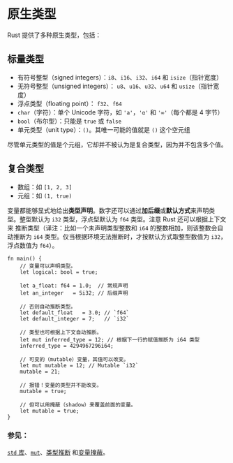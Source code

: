 # 原生类型

Rust 提供了多种原生类型，包括：

## 标量类型

* 有符号整型（signed integers）：`i8`、`i16`、`i32`、`i64` 和 `isize`（指针宽度）
* 无符号整型（unsigned integers）： `u8`、`u16`、`u32`、`u64` 和 `usize`（指针宽
度）
* 浮点类型（floating point）： `f32`、`f64`
* `char`（字符）：单个 Unicode 字符，如 `'a'`，`'α'` 和 `'∞'`（每个都是 4 字节）
* `bool`（布尔型）：只能是 `true` 或 `false`
* 单元类型（unit type）：`()`。其唯一可能的值就是 `()` 这个空元组

尽管单元类型的值是个元组，它却并不被认为是复合类型，因为并不包含多个值。

## 复合类型

* 数组：如 `[1, 2, 3]`
* 元组：如 `(1, true)`

变量都能够显式地给出**类型声明**。数字还可以通过**加后缀**或**默认方式**来声明类
型。整型默认为 `i32` 类型，浮点型默认为 `f64` 类型。注意 Rust 还可以根据上下文来
推断类型（译注：比如一个未声明类型整数和 `i64` 的整数相加，则该整数会自动推断为
 `i64` 类型。仅当根据环境无法推断时，才按默认方式取整型数值为 `i32`，浮点数值为
 `f64`）。

```rust,editable,ignore,mdbook-runnable
fn main() {
    // 变量可以声明类型。
    let logical: bool = true;

    let a_float: f64 = 1.0;  // 常规声明
    let an_integer   = 5i32; // 后缀声明

    // 否则自动推断类型。
    let default_float   = 3.0; // `f64`
    let default_integer = 7;   // `i32`
    
    // 类型也可根据上下文自动推断。
    let mut inferred_type = 12; // 根据下一行的赋值推断为 i64 类型
    inferred_type = 4294967296i64;
    
    // 可变的（mutable）变量，其值可以改变。
    let mut mutable = 12; // Mutable `i32`
    mutable = 21;
    
    // 报错！变量的类型并不能改变。
    mutable = true;
    
    // 但可以用掩蔽（shadow）来覆盖前面的变量。
    let mutable = true;
}
```

### 参见：

[`std` 库][std]、[`mut`][mut]、[类型推断][inference] 和[变量掩蔽](shadowing)。

[std]: http://doc.rust-lang.org/std/
[mut]: https://rustbyexample.com/variable_bindings/mut.html
[inference]: https://rustbyexample.com/types/inference.html
[shadowing]: https://rustbyexample.com/variable_bindings/scope.html

